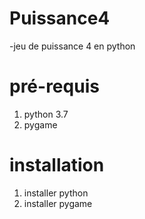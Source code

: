 # Puissance4
-jeu de puissance 4 en python

# pré-requis
1. python 3.7 
2. pygame

# installation
1. installer python
2. installer pygame

